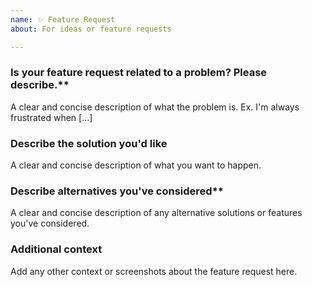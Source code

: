 ```yaml
---
name: ✨ Feature Request
about: For ideas or feature requests

---
```


### Is your feature request related to a problem? Please describe.**

A clear and concise description of what the problem is. Ex. I'm always frustrated when [...]

### Describe the solution you'd like

A clear and concise description of what you want to happen.

### Describe alternatives you've considered**

A clear and concise description of any alternative solutions or features you've considered.

### Additional context

Add any other context or screenshots about the feature request here.